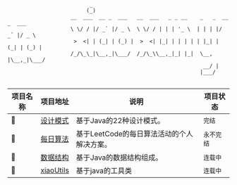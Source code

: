 ```config
                          _                                                    
                         (_)                                                    
                    __  ___  __ _  ___   __  ___   _ _ __    _   _  __ _  ___  
                    \ \/ / |/ _` |/ _ \  \ \/ / | | | '_ \  | | | |/ _` |/ _ \ 
                     >  <| | (_| | (_) |  >  <| |_| | | | | | |_| | (_| | (_) |
                    /_/\_\_|\__,_|\___/  /_/\_\\__,_|_| |_|  \__, |\__,_|\___/ 
                                                              __/ |            
                                                             |___/             
                                                             
```

| 项目名称 | 项目地址                                                   | 说明 |   项目状态   |
| -------- | ---------------------------------------------------------- | ---------- | ---------- |
| 🎒 | [设计模式](https://github.com/xiaoxunyao/design-patterns) | 基于Java的22种设计模式。 |`完结`|
| 🧮 | [每日算法](https://github.com/xiaoxunyao/daily-algorithm) | 基于LeetCode的每日算法活动的个人解决方案。 |`永不完结`|
| 🧱 | [数据结构](https://github.com/xiaoxunyao/data-structure)  | 基于Java的数据结构组成。 |`连载中`|
| 🧰 | [xiaoUtils](https://github.com/xiaoxunyao/java-utils-librarye)  | 基于java的工具类 |`连载中`|

